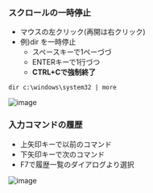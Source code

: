 ### スクロールの一時停止

- マウスの左クリック(再開は右クリック)
- 例)dir を一時停止
  - スペースキーで1ペーづづ
  - ENTERキーで1行づつ
  - **CTRL+Cで強制終了**
```
dir c:\windows\system32 | more
```
![image](https://user-images.githubusercontent.com/89338401/153743158-3182a170-11b7-4cb6-86fb-a2910fb5348d.png)

### 入力コマンドの履歴

- 上矢印キーで以前のコマンド
- 下矢印キーで次のコマンド
- F7で履歴一覧のダイアログより選択

![image](https://user-images.githubusercontent.com/89338401/153743554-32cfa34a-b4c3-4910-a1d3-bebe1afeb064.png)
